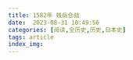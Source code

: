 ```yaml
---
title: 1582年 贱岳合战
date:  2023-08-31 10:49:56
categories: [阅读,全历史,历史,日本史]
tags: article
index_img: 
---
```


